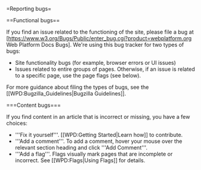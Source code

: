 =Reporting bugs=

==Functional bugs==

If you find an issue related to the functioning of the site, please file a bug at [https://www.w3.org/Bugs/Public/enter_bug.cgi?product=webplatform.org Web Platform Docs Bugs]. We're using this bug tracker for two types of bugs:

* Site functionality bugs (for example, browser errors or UI issues)
* Issues related to entire groups of pages. Otherwise, if an issue is related to a specific page, use the page flags (see below).

For more guidance about filing the types of bugs, see the [[WPD:Bugzilla_Guidelines|Bugzilla Guidelines]].

===Content bugs===

If you find content in an article that is incorrect or missing, you have a few choices:

* '''Fix it yourself'''. [[WPD:Getting Started|Learn how]] to contribute.
* '''Add a comment'''. To add a comment, hover your mouse over the relevant section heading and click '''Add Comment'''.
* '''Add a flag'''. Flags visually mark pages that are incomplete or incorrect. See [[WPD:Flags|Using Flags]] for details.
